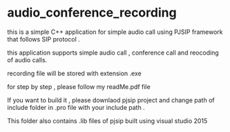 # audio_conference_recording
this is a simple C++ application for simple audio call using PJSIP framework that follows SIP protocol .

this application supports simple audio call , conference call and reocoding of audio calls.

recording file will  be stored with extension .exe

for step by step , please follow my readMe.pdf file

If you want to build it , please downlaod pjsip project and change path of include folder in .pro file with your include path . 

This folder also contains .lib files of pjsip built using visual studio 2015
